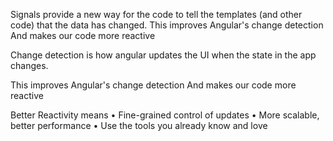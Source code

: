 
Signals provide a new way for the code to tell the templates (and other code) that the data has changed.
This improves Angular's change detection And makes our code more reactive


Change detection is how angular updates the UI when the state in the app changes.

This improves Angular's change detection And makes our code more reactive

Better Reactivity means
• Fine-grained control of updates
• More scalable, better performance
• Use the tools you already know and love
